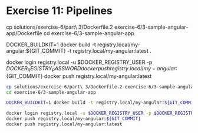 # Exercise 11: Pipelines
cp solutions/exercise-6/part\ 3/Dockerfile.2 exercise-6/3-sample-angular-app/Dockerfile
cd exercise-6/3-sample-angular-app

DOCKER_BUILDKIT=1 docker build -t registry.local/my-angular:${GIT_COMMIT} -t registry.local/my-angular:latest .

docker login registry.local -u $DOCKER_REGISTRY_USER -p $DOCKER_REGISTRY_PASSWORD
docker push registry.local/my-angular:${GIT_COMMIT}
docker push registry.local/my-angular:latest



```bash
cp solutions/exercise-6/part\ 3/Dockerfile.2 exercise-6/3-sample-angular-app/Dockerfile
cd exercise-6/3-sample-angular-app

DOCKER_BUILDKIT=1 docker build -t registry.local/my-angular:${GIT_COMMIT} -t registry.local/my-angular:latest .

docker login registry.local -u $DOCKER_REGISTRY_USER -p $DOCKER_REGISTRY_PASSWORD
docker push registry.local/my-angular:${GIT_COMMIT}
docker push registry.local/my-angular:latest

```